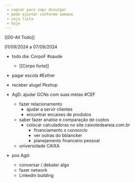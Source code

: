 ```yaml
---
 - copiar para zap/ divulgar
 - pode ajustar conforme semana
 - veja lista 
 - hoje
---
```


[[00-All Todo]]

01/09/2024 a 07/09/2024

- todo dia: CorpoF #saude 
	- [[Corpo forte]]



- pagar escola #Esther
- receber alugel Pkshop



 - AgD: ajudar GCNs com suas metas #CEF
	 - fazer relacionamento
		 - ajudar a servir clientes
		 - encontrar encaixes de produtos 
	 - saber fazer analise e comparação de custos
		 - colocar calculadoras no site caixotedeareia.com.br
			 - financiamento x consorcio
			 - ver outras do bblancker
			 - planejamento financeiro pessoal
	- universidade CAIXA

- pos Agd:
	- conversar / debater algo
	- fazer network
	- Linkedin building
